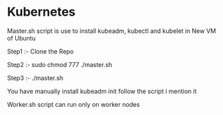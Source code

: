 # Kubernetes

Master.sh script is use to install kubeadm, kubectl and kubelet in New VM of Ubuntu

Step1 :- Clone the Repo

Step2 :- sudo chmod 777 ./master.sh

Step3 :- ./master.sh

You have manually install kubeadm init follow the script i mention it


Worker.sh script can run only on worker nodes

